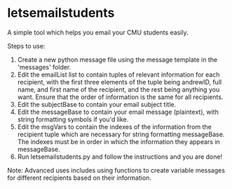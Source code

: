 letsemailstudents
=================

A simple tool which helps you email your CMU students easily.

Steps to use:

1. Create a new python message file using the message template in the 'messages' folder.
2. Edit the emailList list to contain tuples of relevant information for each recipient, with the first three elements of the tuple being andrewID, full name, and first name of the recipient, and the rest being anything you want. Ensure that the order of information is the same for all recipients.
3. Edit the subjectBase to contain your email subject title.
4. Edit the messageBase to contain your email message (plaintext), with string formatting symbols if you'd like.
5. Edit the msgVars to contain the indexes of the information from the recipient tuple which are necessary for string formatting messageBase. The indexes must be in order in which the information they appears in messageBase.
6. Run letsemailstudents.py and follow the instructions and you are done!

Note: Advanced uses includes using functions to create variable messages for different recipients based on their information.
